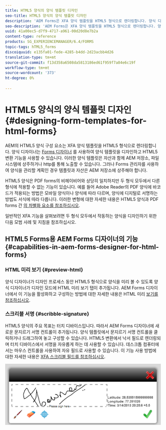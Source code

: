 ```yaml
---
title: HTML5 양식의 양식 템플릿 디자인
seo-title: HTML5 양식의 양식 템플릿 디자인
description: 'AEM Forms은 XFA 양식 템플릿을 HTML5 형식으로 렌더링합니다. 양식 디자이너는 Designer를 사용하여 양식 템플릿을 디자인하고 HTML5 변환 기능을 사용할 수 있습니다. '
seo-description: 'AEM Forms은 XFA 양식 템플릿을 HTML5 형식으로 렌더링합니다. 양식 디자이너는 Designer를 사용하여 양식 템플릿을 디자인하고 HTML5 변환 기능을 사용할 수 있습니다. '
uuid: 41a00ec5-d7f9-4717-a961-00d20d8e7b2a
content-type: reference
products: SG_EXPERIENCEMANAGER/6.4/FORMS
topic-tags: hTML5_forms
discoiquuid: e135fa01-fede-4285-b4dd-2d23acbb4d26
translation-type: tm+mt
source-git-commit: f13d358a6508da5813186ed61f959f7a84e6c19f
workflow-type: tm+mt
source-wordcount: '373'
ht-degree: 0%

---
```



# HTML5 양식의 양식 템플릿 디자인 {#designing-form-templates-for-html-forms}

AEM의 HTML5 양식 구성 요소는 XFA 양식 템플릿을 HTML5 형식으로 렌더링합니다. 양식 디자이너는 [Forms 디자이너](https://www.adobe.com/go/learn_aemforms_designer_63) 를 사용하여 양식 템플릿을 디자인하고 HTML5 변환 기능을 사용할 수 있습니다. 이러한 양식 템플릿은 자산과 함께 AEM 저장소, 파일 시스템에 상주하거나 http를 통해 노출할 수 있습니다. 그러나 Forms 관리자를 사용하여 양식을 관리할 계획인 경우 템플릿과 자산은 AEM 저장소에 상주해야 합니다.

HTML5 양식은 PDF forms의 비헤이비어와 상당히 일치하지만 두 형식 모두에서 다른 형식에 적용할 수 없는 기능이 있습니다. 예를 들어 Adobe Reader의 PDF 양식에 바코드가 적용되는 방법은 모바일 양식이나 양식에 따라 다르며, 양식에 디지털로 서명하는 방법도 서식에 따라 다릅니다. 이러한 변형에 대한 자세한 내용은 HTML5 양식과 PDF forms 간 [의 차별화 요소를 참조하십시오](/help/forms/using/feature-differentiation-html5-forms-pdf-forms.md).

일반적인 XFA 기능을 살펴보려면 두 형식 모두에서 작동하는 양식을 디자인하기 위한 다음 모범 사례 및 지침을 참조하십시오.

## HTML5 Forms용 AEM Forms 디자이너의 기능 {#capabilities-in-aem-forms-designer-for-html-forms}

### HTML 미리 보기 {#preview-html}

양식 디자이너가 디자인 프로세스 동안 HTML5 형식으로 양식을 미리 볼 수 있도록 양식 디자이너가 디자인 모드에 HTML 미리 보기 탭이 추가됩니다. AEM Forms 디자이너에서 이 기능을 활성화하고 구성하는 방법에 대한 자세한 내용은 HTML 미리 [보기를 참조하십시오](/help/forms/using/preview-xdp-forms-html.md).

### 스크리블 서명 {#scribble-signature}

HTML5 양식의 주요 목표는 터치 디바이스입니다. 따라서 AEM Forms 디자이너에 새로운 문지르기 서명 컨트롤이 추가됩니다. 양식 템플릿에서 문지르기 서명 컨트롤을 클릭하거나 드래그하여 놓고 구성할 수 있습니다. HTML5 변환에서 낙서 필드로 렌더링되며 터치 디바이스에서 서명을 자유롭게 하는 데 사용할 수 있습니다. 데스크톱 컴퓨터에서는 마우스 컨트롤을 사용하여 자유 필드로 사용할 수 있습니다. 이 기능 사용 방법에 대한 자세한 내용은 [XFA 스크리블 필드를 참조하십시오](/help/forms/using/scribble-signature.md).

![4](assets/4.png)
